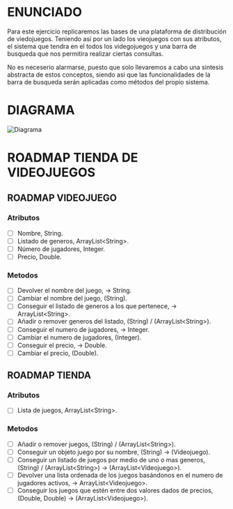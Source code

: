# ENUNCIADO

Para este ejercicio replicaremos las bases de una plataforma de distribución de viedojuegos. Teniendo asi por un lado los vieojuegos con sus atributos, el sistema que tendra en el todos los videgojuegos y una barra de busqueda que nos permitira realizar ciertas consultas.

No es neceserio alarmarse, puesto que solo llevaremos a cabo una sintesis abstracta de estos conceptos, siendo asi que las funcionalidades de la barra de busqueda serán aplicadas como métodos del propio sistema.

# DIAGRAMA

![Diagrama](https://github.com/santiagosimonsantos/Taller-introductorio-a-la-Programacion-Orientada-a-Objetos-con-Java/blob/main/Diagrama.svg)

# ROADMAP TIENDA DE VIDEOJUEGOS

## ROADMAP VIDEOJUEGO

### Atributos

- [ ]  Nombre, String.
- [ ]  Listado de generos, ArrayList\<String\>.
- [ ]  Número de jugadores, Integer.
- [ ]  Precio, Double.

### Metodos

- [ ]  Devolver el nombre del juego, → String.
- [ ]  Cambiar el nombre del juego,  (String).
- [ ]  Conseguir el listado de generos a los que pertenece, → ArrayList\<String\>.
- [ ]  Añadir o remover generos del listado, (String) / (ArrayList\<String\>).
- [ ]  Conseguir el numero de jugadores, → Integer.
- [ ]  Cambiar el numero de jugadores, (Integer).
- [ ]  Conseguir el precio, → Double.
- [ ]  Cambiar el precio, (Double).

## ROADMAP TIENDA

### Atributos

- [ ]  Lista de juegos, ArrayList\<String\>.

### Metodos

- [ ]  Añadir o remover juegos, (String) / (ArrayList\<String\>).
- [ ]  Conseguir un objeto juego por su nombre, (String) → (Videojuego).
- [ ]  Conseguir un listado de juegos por medio de uno o mas generos, (String) / (ArrayList\<String\>) → (ArrayList\<Videojuego\>).
- [ ]  Devolver una lista ordenada de los juegos basándonos en el numero
de jugadores activos, → ArrayList\<Videojuego\>.
- [ ]  Conseguir los juegos que estén entre dos valores dados de precios, (Double, Double) → (ArrayList\<Videojuego\>).
